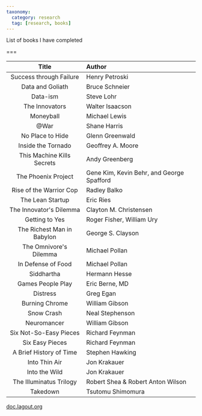 ```yaml
---
taxonomy:
  category: research
  tag: [research, books]
---
```


List of books I have completed

===

Title | Author |
:-------:|:--------|
Success through Failure | Henry Petroski
Data and Goliath | Bruce Schneier
Data-ism | Steve Lohr
The Innovators | Walter Isaacson
Moneyball | Michael Lewis
@War | Shane Harris
No Place to Hide | Glenn Greenwald
Inside the Tornado | Geoffrey A. Moore
This Machine Kills Secrets | Andy Greenberg
The Phoenix Project | Gene Kim, Kevin Behr, and George Spafford
Rise of the Warrior Cop | Radley Balko
The Lean Startup | Eric Ries
The Innovator's Dilemma | Clayton M. Christensen
Getting to Yes | Roger Fisher, William Ury
The Richest Man in Babylon | George S. Clayson
The Omnivore's Dilemma | Michael Pollan
In Defense of Food | Michael Pollan
Siddhartha | Hermann Hesse
Games People Play | Eric Berne, MD
Distress | Greg Egan
Burning Chrome | William Gibson
Snow Crash | Neal Stephenson
Neuromancer | William Gibson
Six Not-So-Easy Pieces | Richard Feynman
Six Easy Pieces | Richard Feynman
A Brief History of Time | Stephen Hawking
Into Thin Air | Jon Krakauer
Into the Wild | Jon Krakauer
The Illuminatus Trilogy | Robert Shea & Robert Anton Wilson
Takedown | Tsutomu Shimomura

[doc.lagout.org](https://doc.lagout.org/)
